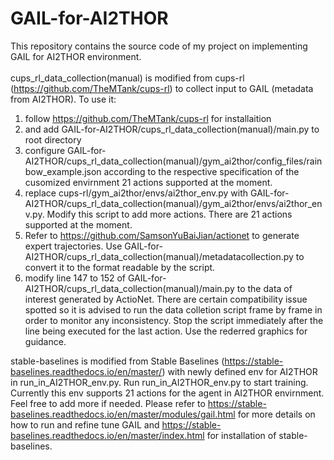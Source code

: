 # GAIL-for-AI2THOR
  This repository contains the source code of my project on implementing GAIL for AI2THOR environment.<br/><br />
cups_rl_data_collection(manual) is modified from cups-rl (https://github.com/TheMTank/cups-rl) to collect input to GAIL (metadata from AI2THOR). To use it: 
1. follow https://github.com/TheMTank/cups-rl for installaition 
2. and add GAIL-for-AI2THOR/cups_rl_data_collection(manual)/main.py to root directory
3. configure GAIL-for-AI2THOR/cups_rl_data_collection(manual)/gym_ai2thor/config_files/rainbow_example.json according to the respective specification of the cusomized envirnment 21 actions supported at the moment.
4. replace cups-rl/gym_ai2thor/envs/ai2thor_env.py with GAIL-for-AI2THOR/cups_rl_data_collection(manual)/gym_ai2thor/envs/ai2thor_env.py. Modify this script to add more actions. There are 21 actions supported at the moment.
5. Refer to https://github.com/SamsonYuBaiJian/actionet to generate expert trajectories. Use GAIL-for-AI2THOR/cups_rl_data_collection(manual)/metadatacollection.py to convert it to the format readable by the script.
6. modify line 147 to 152 of GAIL-for-AI2THOR/cups_rl_data_collection(manual)/main.py to the data of interest generated by ActioNet. There are certain compatibility issue spotted so it is advised to run the data colletion script frame by frame in order to monitor any inconsistency. Stop the script immediately after the line being executed for the last action. Use the rederred graphics for guidance.

stable-baselines is modified from Stable Baselines (https://stable-baselines.readthedocs.io/en/master/) with newly defined env for AI2THOR in run_in_AI2THOR_env.py. Run run_in_AI2THOR_env.py to start training. Currently this env supports 21 actions for the agent in AI2THOR envirnment. Feel free to add more if needed. Please refer to https://stable-baselines.readthedocs.io/en/master/modules/gail.html for more details on how to run and refine tune GAIL and https://stable-baselines.readthedocs.io/en/master/index.html for installation of stable-baselines.
 
